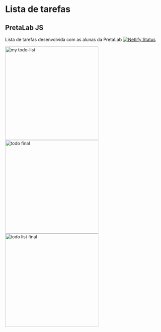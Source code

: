 # Lista de tarefas
## PretaLab JS
Lista de tarefas desenvolvida com as alunas da PretaLab
[![Netlify Status](https://api.netlify.com/api/v1/badges/c8d39a99-b15b-4bae-87da-f11472ce4164/deploy-status)](https://app.netlify.com/sites/elaborate-travesseiro-3d8511/deploys)

<img width="300" alt="my todo-list" src="https://user-images.githubusercontent.com/96207587/199760471-93185270-c258-4734-8aed-d77466bdbb2e.png"><img width="300" alt="todo final" src="https://user-images.githubusercontent.com/96207587/199761027-1b8369f8-94f8-4c6f-8d09-5096841a3913.png"><img width="300" alt="todo list final" src="https://user-images.githubusercontent.com/96207587/199761501-16131b08-c8a6-46d0-a5a1-2c1e41be6a83.png">

